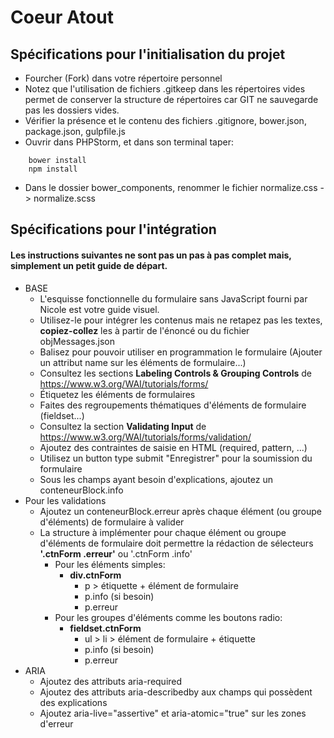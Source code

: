 Coeur Atout
============

## Spécifications pour l'initialisation du projet
* Fourcher (Fork) dans votre répertoire personnel
* Notez que l'utilisation de fichiers .gitkeep dans les répertoires vides permet de conserver la structure de répertoires car GIT ne sauvegarde pas les dossiers vides.
* Vérifier la présence et le contenu des fichiers .gitignore, bower.json, package.json, gulpfile.js
* Ouvrir dans PHPStorm, et dans son terminal taper:
```
    bower install
    npm install
```
* Dans le dossier bower_components, renommer le fichier normalize.css -> normalize.scss

## Spécifications pour l'intégration
#### Les instructions suivantes ne sont pas un pas à pas complet mais, simplement un petit guide de départ.
* BASE
    * L'esquisse fonctionnelle du formulaire sans JavaScript fourni par Nicole est votre guide visuel.
    * Utilisez-le pour intégrer les contenus mais ne retapez pas les textes,
__copiez-collez__ les à partir de l'énoncé ou du fichier objMessages.json
    * Balisez pour pouvoir utiliser en programmation le formulaire (Ajouter un attribut name sur les éléments de formulaire...)
    * Consultez les sections __Labeling Controls & Grouping Controls__ de https://www.w3.org/WAI/tutorials/forms/
    * Étiquetez les éléments de formulaires
    * Faites des regroupements thématiques d'éléments de formulaire (fieldset...)
    * Consultez la section __Validating Input__ de https://www.w3.org/WAI/tutorials/forms/validation/
    * Ajoutez des contraintes de saisie en HTML (required, pattern, ...)
    * Utilisez un button type submit "Enregistrer" pour la soumission du formulaire
    * Sous les champs ayant besoin d'explications, ajoutez un conteneurBlock.info
* Pour les validations
    * Ajoutez un conteneurBlock.erreur après chaque élément (ou groupe d'éléments) de formulaire à valider
    * La structure à implémenter pour chaque élément ou groupe d'éléments de formulaire
    doit permettre la rédaction de sélecteurs __'.ctnForm .erreur'__ ou '.ctnForm .info'
        * Pour les éléments simples:
            * __div.ctnForm__
                * p > étiquette + élément de formulaire
                * p.info (si besoin)
                * p.erreur
        * Pour les  groupes d'éléments comme les boutons radio:
            * __fieldset.ctnForm__
                * ul > li > élément de formulaire + étiquette
                * p.info (si besoin)
                * p.erreur
* ARIA
    * Ajoutez des attributs aria-required
    * Ajoutez des attributs aria-describedby aux champs qui possèdent des explications
    * Ajoutez aria-live="assertive" et aria-atomic="true" sur les zones d'erreur

